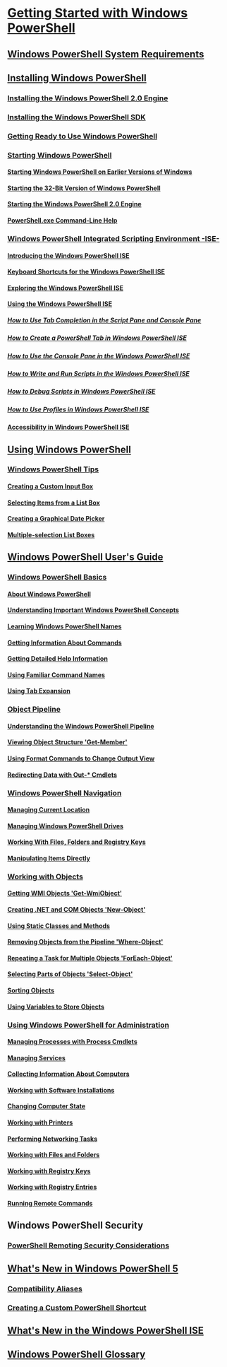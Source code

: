 # [Getting Started with Windows PowerShell](Topic/Getting-Started-with-Windows-PowerShell.md)
## [Windows PowerShell System Requirements](Topic/Windows-PowerShell-System-Requirements.md)
## [Installing Windows PowerShell](Topic/Installing-Windows-PowerShell.md)
### [Installing the Windows PowerShell 2.0 Engine](Topic/Installing-the-Windows-PowerShell-2.0-Engine.md)
### [Installing the Windows PowerShell SDK](https://msdn.microsoft.com/en-us/library/ff458115.aspx)
### [Getting Ready to Use Windows PowerShell](Topic/Getting-Ready-to-Use-Windows-PowerShell.md)
### [Starting Windows PowerShell](Topic/Starting-Windows-PowerShell.md)
#### [Starting Windows PowerShell on Earlier Versions of Windows](Topic/Starting-Windows-PowerShell-on-Earlier-Versions-of-Windows.md)
#### [Starting the 32-Bit Version of Windows PowerShell](Topic/Starting-the-32-Bit-Version-of-Windows-PowerShell.md)
#### [Starting the Windows PowerShell 2.0 Engine](Topic/Starting-the-Windows-PowerShell-2.0-Engine.md)
#### [PowerShell.exe Command-Line Help](Topic/PowerShell.exe-Command-Line-Help.md)
### [Windows PowerShell Integrated Scripting Environment -ISE-](Topic/Windows-PowerShell-Integrated-Scripting-Environment--ISE-.md)
#### [Introducing the Windows PowerShell ISE](Topic/Introducing-the-Windows-PowerShell-ISE.md)
#### [Keyboard Shortcuts for the Windows PowerShell ISE](Topic/Keyboard-Shortcuts-for-the-Windows-PowerShell-ISE.md)
#### [Exploring the Windows PowerShell ISE](Topic/Exploring-the-Windows-PowerShell-ISE.md)
#### [Using the Windows PowerShell ISE](Topic/Using-the-Windows-PowerShell-ISE.md)
##### [How to Use Tab Completion in the Script Pane and Console Pane](Topic/How-to-Use-Tab-Completion-in-the-Script-Pane-and-Console-Pane.md)
##### [How to Create a PowerShell Tab in Windows PowerShell ISE](Topic/How-to-Create-a-PowerShell-Tab-in-Windows-PowerShell-ISE.md)
##### [How to Use the Console Pane in the Windows PowerShell ISE](Topic/How-to-Use-the-Console-Pane-in-the-Windows-PowerShell-ISE.md)
##### [How to Write and Run Scripts in the Windows PowerShell ISE](Topic/How-to-Write-and-Run-Scripts-in-the-Windows-PowerShell-ISE.md)
##### [How to Debug Scripts in Windows PowerShell ISE](Topic/How-to-Debug-Scripts-in-Windows-PowerShell-ISE.md)
##### [How to Use Profiles in Windows PowerShell ISE](Topic/How-to-Use-Profiles-in-Windows-PowerShell-ISE.md)
#### [Accessibility in Windows PowerShell ISE](Topic/Accessibility-in-Windows-PowerShell-ISE.md)
## [Using Windows PowerShell](Topic/Using-Windows-PowerShell.md)
### [Windows PowerShell Tips](Topic/Windows-PowerShell-Tips.md)
#### [Creating a Custom Input Box](Topic/Creating-a-Custom-Input-Box.md)
#### [Selecting Items from a List Box](Topic/Selecting-Items-from-a-List-Box.md)
#### [Creating a Graphical Date Picker](Topic/Creating-a-Graphical-Date-Picker.md)
#### [Multiple-selection List Boxes](Topic/Multiple-selection-List-Boxes.md)
## [Windows PowerShell User's Guide](Topic/Windows-PowerShell-User-s-Guide.md)
### [Windows PowerShell Basics](Topic/Windows-PowerShell-Basics.md)
#### [About Windows PowerShell](Topic/About-Windows-PowerShell.md)
#### [Understanding Important Windows PowerShell Concepts](Topic/Understanding-Important-Windows-PowerShell-Concepts.md)
#### [Learning Windows PowerShell Names](Topic/Learning-Windows-PowerShell-Names.md)
#### [Getting Information About Commands](Topic/Getting-Information-About-Commands.md)
#### [Getting Detailed Help Information](Topic/Getting-Detailed-Help-Information.md)
#### [Using Familiar Command Names](Topic/Using-Familiar-Command-Names.md)
#### [Using Tab Expansion](Topic/Using-Tab-Expansion.md)
### [Object Pipeline](Topic/Object-Pipeline.md)
#### [Understanding the Windows PowerShell Pipeline](Topic/Understanding-the-Windows-PowerShell-Pipeline.md)
#### [Viewing Object Structure 'Get-Member'](Topic/Viewing-Object-Structure--Get-Member-.md)
#### [Using Format Commands to Change Output View](Topic/Using-Format-Commands-to-Change-Output-View.md)
#### [Redirecting Data with Out-* Cmdlets](Topic/Redirecting-Data-with-Out---Cmdlets.md)
### [Windows PowerShell Navigation](Topic/Windows-PowerShell-Navigation.md)
#### [Managing Current Location](Topic/Managing-Current-Location.md)
#### [Managing Windows PowerShell Drives](Topic/Managing-Windows-PowerShell-Drives.md)
#### [Working With Files, Folders and Registry Keys](Topic/Working-With-Files-Folders-and-Registry-Keys.md)
#### [Manipulating Items Directly](Topic/Manipulating-Items-Directly.md)
### [Working with Objects](Topic/Working-with-Objects.md)
#### [Getting WMI Objects 'Get-WmiObject'](Topic/Getting-WMI-Objects--Get-WmiObject-.md)
#### [Creating .NET and COM Objects 'New-Object'](Topic/Creating-.NET-and-COM-Objects--New-Object-.md)
#### [Using Static Classes and Methods](Topic/Using-Static-Classes-and-Methods.md)
#### [Removing Objects from the Pipeline 'Where-Object'](Topic/Removing-Objects-from-the-Pipeline--Where-Object-.md)
#### [Repeating a Task for Multiple Objects 'ForEach-Object'](Topic/Repeating-a-Task-for-Multiple-Objects--ForEach-Object-.md)
#### [Selecting Parts of Objects 'Select-Object'](Topic/Selecting-Parts-of-Objects--Select-Object-.md)
#### [Sorting Objects](Topic/Sorting-Objects.md)
#### [Using Variables to Store Objects](Topic/Using-Variables-to-Store-Objects.md)
### [Using Windows PowerShell for Administration](Topic/Using-Windows-PowerShell-for-Administration.md)
#### [Managing Processes with Process Cmdlets](Topic/Managing-Processes-with-Process-Cmdlets.md)
#### [Managing Services](Topic/Managing-Services.md)
#### [Collecting Information About Computers](Topic/Collecting-Information-About-Computers.md)
#### [Working with Software Installations](Topic/Working-with-Software-Installations.md)
#### [Changing Computer State](Topic/Changing-Computer-State.md)
#### [Working with Printers](Topic/Working-with-Printers.md)
#### [Performing Networking Tasks](Topic/Performing-Networking-Tasks.md)
#### [Working with Files and Folders](Topic/Working-with-Files-and-Folders.md)
#### [Working with Registry Keys](Topic/Working-with-Registry-Keys.md)
#### [Working with Registry Entries](Topic/Working-with-Registry-Entries.md)
#### [Running Remote Commands](Topic/Running-Remote-Commands.md)
## Windows PowerShell Security
### [PowerShell Remoting Security Considerations](Topic/WinRMSecurity.md)
## [What's New in Windows PowerShell 5](Topic/What-s-New-in-Windows-PowerShell.md)
### [Compatibility Aliases](Topic/Appendix-1---Compatibility-Aliases.md)
### [Creating a Custom PowerShell Shortcut](Topic/Appendix-2---Creating-a-Custom-PowerShell-Shortcut.md)
## [What's New in the Windows PowerShell ISE](Topic/What-s-New-in-the-Windows-PowerShell-ISE.md)
## [Windows PowerShell Glossary](Topic/Windows-PowerShell-Glossary.md)
